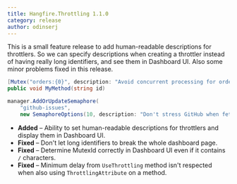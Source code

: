 ```yaml
---
title: Hangfire.Throttling 1.1.0
category: release
author: odinserj
---
```


This is a small feature release to add human-readable descriptions for throttlers. So we can specify descriptions when creating a throttler instead of having really long identifiers, and see them in Dashboard UI. Also some minor problems fixed in this release.

```csharp
[Mutex("orders:{0}", description: "Avoid concurrent processing for order {0}")]
public void MyMethod(string id)
```

```csharp
manager.AddOrUpdateSemaphore(
    "github-issues",
    new SemaphoreOptions(10, description: "Don't stress GitHub when fetching issues"));
```

* **Added** – Ability to set human-readable descriptions for throttlers and display them in Dashboard UI.
* **Fixed** – Don't let long identifiers to break the whole dashboard page.
* **Fixed** – Determine MutexId correctly in Dashboard UI even if it contains `/` characters.
* **Fixed** – Minimum delay from `UseThrottling` method isn't respected when also using `ThrottlingAttribute` on a method.
